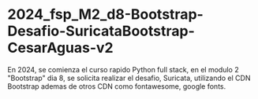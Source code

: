 # 2024_fsp_M2_d8-Bootstrap-Desafio-SuricataBootstrap-CesarAguas-v2
En 2024, se comienza el curso rapido Python full stack, en el modulo 2 "Bootstrap" dia 8, se solicita realizar el desafio, Suricata, utilizando el CDN Bootstrap ademas de otros CDN como fontawesome, google fonts.
